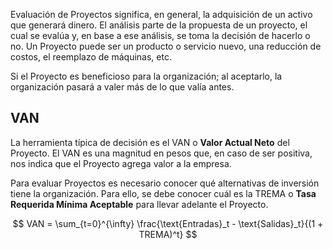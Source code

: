 Evaluación de Proyectos significa, en general, la adquisición de un activo que generará dinero. El análisis parte de la propuesta de un proyecto, el cual se evalúa y, en base a ese análisis, se toma la decisión de hacerlo o no. Un Proyecto puede ser un producto o servicio nuevo, una reducción de costos, el reemplazo de máquinas, etc. 

Si el Proyecto es beneficioso para la organización; al aceptarlo, la organización pasará a valer más de lo que valía antes.

## VAN

La herramienta típica de decisión es el VAN o **Valor Actual Neto** del Proyecto. El VAN es una magnitud en pesos que, en caso de ser positiva, nos indica que el Proyecto agrega valor a la empresa.

Para evaluar Proyectos es necesario conocer qué alternativas de inversión tiene la organización. Para ello, se debe conocer cuál es la TREMA o **Tasa Requerida Mínima Aceptable** para llevar adelante el Proyecto.

$$
VAN = \sum_{t=0}^{\infty} \frac{\text{Entradas}_t - \text{Salidas}_t}{(1 + TREMA)^t}
$$
